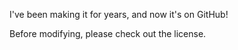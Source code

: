 I've been making it for years, and now it's on GitHub!

Before modifying, please check out the license.
